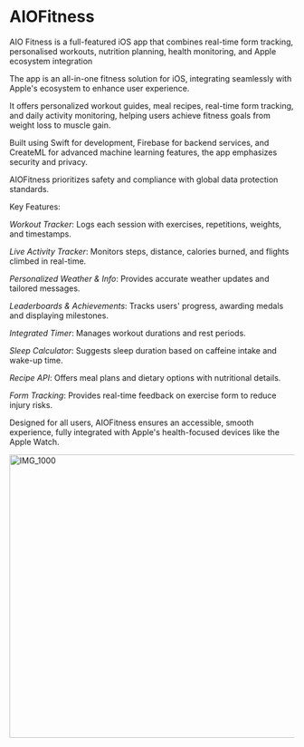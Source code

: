# AIOFitness

AIO Fitness is a full-featured iOS app that combines real-time form tracking, personalised workouts, nutrition planning, health monitoring, and Apple ecosystem integration

The app is an all-in-one fitness solution for iOS, integrating seamlessly with Apple's ecosystem to enhance user experience.

It offers personalized workout guides, meal recipes, real-time form tracking, and daily activity monitoring, helping users achieve fitness goals from weight loss to muscle gain.

Built using Swift for development, Firebase for backend services, and CreateML for advanced machine learning features, the app emphasizes security and privacy.

AIOFitness prioritizes safety and compliance with global data protection standards.

Key Features:

*Workout Tracker*: Logs each session with exercises, repetitions, weights, and timestamps.

*Live Activity Tracker*: Monitors steps, distance, calories burned, and flights climbed in real-time.

*Personalized Weather & Info*: Provides accurate weather updates and tailored messages.

*Leaderboards & Achievements*: Tracks users' progress, awarding medals and displaying milestones.

*Integrated Timer*: Manages workout durations and rest periods.

*Sleep Calculator*: Suggests sleep duration based on caffeine intake and wake-up time.

*Recipe API*: Offers meal plans and dietary options with nutritional details.

*Form Tracking*: Provides real-time feedback on exercise form to reduce injury risks.

Designed for all users, AIOFitness ensures an accessible, smooth experience, fully integrated with Apple's health-focused devices like the Apple Watch.

<img width="1170" height="500" alt="IMG_1000" src="https://github.com/user-attachments/assets/330f6c31-aeca-47c7-82d4-2056e2857843" />

